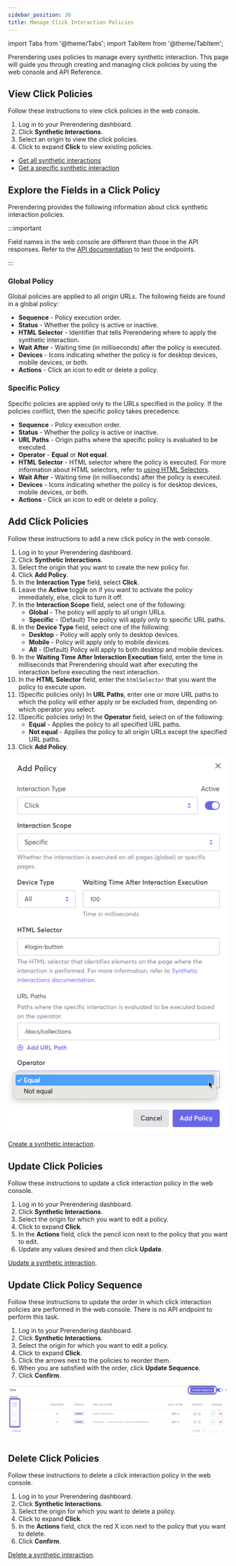 ```yaml
---
sidebar_position: 30
title: Manage Click Interaction Policies
---
```

import Tabs from '@theme/Tabs';
import TabItem from '@theme/TabItem';

Prerendering uses policies to manage every synthetic interaction. This page will guide you through creating and managing click policies by using the web console and API Reference.


## View Click Policies

<Tabs groupId="operating-systems">
<TabItem value="console" label="Web Console">

Follow these instructions to view click policies in the web console.

1. Log in to your Prerendering dashboard.
2. Click **Synthetic Interactions**.
3. Select an origin to view the click policies.
4. Click to expand **Click** to view existing policies.

</TabItem>
<TabItem value="api" label="REST API">

- [Get all synthetic interactions](https://www.macrometa.com/docs/apiPrerendering#/paths/api-prerender-v1-origins-origin--interactions/get)
- [Get a specific synthetic interaction](https://www.macrometa.com/docs/apiPrerendering#/paths/api-prerender-v1-origins-origin--interactions--type/get)

</TabItem>
</Tabs>

## Explore the Fields in a Click Policy

Prerendering provides the following information about click synthetic interaction policies. 

:::important

Field names in the web console are different than those in the API responses. Refer to the [API documentation](https://www.macrometa.com/docs/apiPrerendering#/paths/api-prerender-v1-origins-origin--interactions--type/patch) to test the endpoints.

:::

### Global Policy

Global policies are applied to all origin URLs. The following fields are found in a global policy:

- **Sequence** - Policy execution order.
- **Status** - Whether the policy is active or inactive.
- **HTML Selector** - Identifier that tells Prerendering where to apply the synthetic interaction.
- **Wait After** - Waiting time (in milliseconds) after the policy is executed.
- **Devices** - Icons indicating whether the policy is for desktop devices, mobile devices, or both.
- **Actions** - Click an icon to edit or delete a policy.

### Specific Policy

Specific policies are applied only to the URLs specified in the policy. If the policies conflict, then the specific policy takes precedence.

- **Sequence** - Policy execution order.
- **Status** - Whether the policy is active or inactive.
- **URL Paths** - Origin paths where the specific policy is evaluated to be executed.
- **Operator** - **Equal** or **Not equal**.
- **HTML Selector** - HTML selector where the policy is executed. For more information about HTML selectors, refer to [using HTML Selectors](../02-managing-interactions/index.md).
- **Wait After** - Waiting time (in milliseconds) after the policy is executed.
- **Devices** - Icons indicating whether the policy is for desktop devices, mobile devices, or both.
- **Actions** - Click an icon to edit or delete a policy.

## Add Click Policies

<Tabs groupId="operating-systems3">
<TabItem value="console" label="Web Console">

Follow these instructions to add a new click policy in the web console.

1. Log in to your Prerendering dashboard.
2. Click **Synthetic Interactions**.
3. Select the origin that you want to create the new policy for.
4. Click **Add Policy**.
5. In the **Interaction Type** field, select **Click**.
6. Leave the **Active** toggle on if you want to activate the policy immediately, else, click to turn it off.
7. In the **Interaction Scope** field, select one of the following:
   - **Global** - The policy will apply to all origin URLs.
   - **Specific** - (Default) The policy will apply only to specific URL paths.
8. In the **Device Type** field, select one of the following:
   - **Desktop** - Policy will apply only to desktop devices.
   - **Mobile** - Policy will apply only to mobile devices.
   - **All** - (Default) Policy will apply to both desktop and mobile devices.
9. In the **Waiting Time After Interaction Execution** field, enter the time in milliseconds that Prerendering should wait after executing the interaction before executing the next interaction.
10. In the **HTML Selector** field, enter the `htmlSelector` that you want the policy to execute upon.
11. (Specific policies only) In **URL Paths**, enter one or more URL paths to which the policy will either apply or be excluded from, depending on which operator you select.
12. (Specific policies only) In the **Operator** field, select on of the following:
    - **Equal** - Applies the policy to all specified URL paths.
    - **Not equal** - Applies the policy to all origin URLs except the specified URL paths.
13. Click **Add Policy**.

![Add Click Policy](/static/img/prerendering/add-click-policy.png)

</TabItem>
<TabItem value="api" label="REST API">

[Create a synthetic interaction](https://www.macrometa.com/docs/apiPrerendering#/paths/api-prerender-v1-origins-origin--interactions--type/post).

</TabItem>
</Tabs>

## Update Click Policies

<Tabs groupId="operating-systems4">
<TabItem value="console" label="Web Console">

Follow these instructions to update a click interaction policy in the web console.

1. Log in to your Prerendering dashboard.
2. Click **Synthetic Interactions**.
3. Select the origin for which you want to edit a policy.
4. Click to expand **Click**.
5. In the **Actions** field, click the pencil icon next to the policy that you want to edit.
6. Update any values desired and then click **Update**.

</TabItem>
<TabItem value="api" label="REST API">

[Update a synthetic interaction](https://www.macrometa.com/docs/apiPrerendering#/paths/api-prerender-v1-origins-origin--interactions--type/patch).

</TabItem>
</Tabs>

## Update Click Policy Sequence

Follow these instructions to update the order in which click interaction policies are performed in the web console. There is no API endpoint to perform this task.

1. Log in to your Prerendering dashboard.
2. Click **Synthetic Interactions**.
3. Select the origin for which you want to edit a policy.
4. Click to expand **Click**.
5. Click the arrows next to the policies to reorder them.
6. When you are satisfied with the order, click **Update Sequence**.
7. Click **Confirm**.

![Update Click Policy Sequence](/static/img/prerendering/update-click-policy-sequence.png)

## Delete Click Policies

<Tabs groupId="operating-systems5">
<TabItem value="console" label="Web Console">

Follow these instructions to delete a click interaction policy in the web console.

1. Log in to your Prerendering dashboard.
2. Click **Synthetic Interactions**.
3. Select the origin for which you want to delete a policy.
4. Click to expand **Click**.
5. In the **Actions** field, click the red X icon next to the policy that you want to delete.
6. Click **Confirm**.

</TabItem>
<TabItem value="api" label="REST API">

[Delete a synthetic interaction](https://www.macrometa.com/docs/apiPrerendering#/paths/api-prerender-v1-origins-origin--interactions--type/delete).

</TabItem>
</Tabs>

